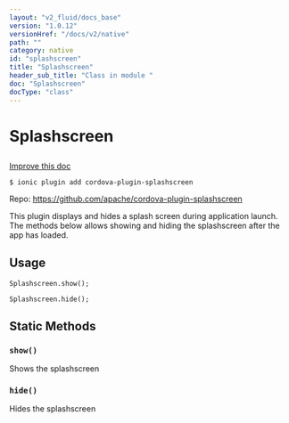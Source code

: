 ```yaml
---
layout: "v2_fluid/docs_base"
version: "1.0.12"
versionHref: "/docs/v2/native"
path: ""
category: native
id: "splashscreen"
title: "Splashscreen"
header_sub_title: "Class in module "
doc: "Splashscreen"
docType: "class"
---
```









<h1 class="api-title">


Splashscreen






</h1>

<a class="improve-v2-docs" href='http://github.com/driftyco/ionic-native/edit/master/src/plugins/splashscreen.ts#L0'>
Improve this doc
</a>





<!-- decorators -->

<pre><code>$ ionic plugin add cordova-plugin-splashscreen</code></pre>
<p>Repo:
<a href="https://github.com/apache/cordova-plugin-splashscreen">
https://github.com/apache/cordova-plugin-splashscreen
</a>
</p>

<!-- description -->

<p>This plugin displays and hides a splash screen during application launch. The methods below allows showing and hiding the splashscreen after the app has loaded.</p>

<!-- @usage tag -->

<h2>Usage</h2>

<pre><code class="lang-ts">Splashscreen.show();

Splashscreen.hide();
</code></pre>




<!-- @property tags -->
<h2>Static Methods</h2>
<div id="show"></div>
<h3><code>show()</code>
  
</h3>

Shows the splashscreen










<div id="hide"></div>
<h3><code>hide()</code>
  
</h3>

Hides the splashscreen











<!-- methods on the class --><!-- related link --><!-- end content block -->


<!-- end body block -->

